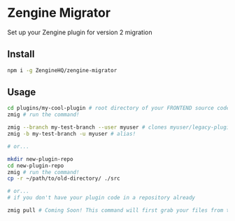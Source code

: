 # Zengine Migrator

Set up your Zengine plugin for version 2 migration

## Install

```sh
npm i -g ZengineHQ/zengine-migrator
```

## Usage

```sh
cd plugins/my-cool-plugin # root directory of your FRONTEND source code (probably not repo top level)
zmig # run the command!

zmig --branch my-test-branch --user myuser # clones myuser/legacy-plugin-wrapper#my-test-branch
zmig -b my-test-branch -u myuser # alias!

# or...

mkdir new-plugin-repo
cd new-plugin-repo
zmig # run the command!
cp -r ~/path/to/old-directory/ ./src

# or...
# if you don't have your plugin code in a repository already

zmig pull # Coming Soon! This command will first grab your files from the Zengine API before setting up the migrator
```